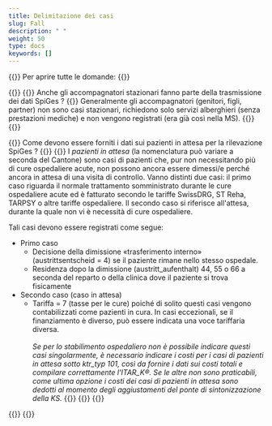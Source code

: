 ```yaml
---
title: Delimitazione dei casi
slug: Fall
description: " "
weight: 50
type: docs
keywords: []
---
```


{{<faqBlock>}}
Per aprire tutte le domande: {{<collapsibleGroupCommand groupId="Fall">}}

{{<numberedList>}}
{{<listItem>}} <!--DeepL-->
Anche gli accompagnatori stazionari fanno parte della trasmissione dei dati SpiGes ?
{{<collapsibleBlock groupId="Fall">}}
Generalmente gli accompagnatori (genitori, figli, partner) non sono casi stazionari, richiedono solo servizi alberghieri (senza prestazioni mediche) e non vengono registrati (era già così nella MS).
{{</collapsibleBlock>}}
{{</listItem>}}

{{<listItem>}}
Come devono essere forniti i dati sui pazienti in attesa per la rilevazione SpiGes ?
{{<collapsibleBlock groupId="Fall">}}
{{<markdown>}}
I *pazienti in attesa* (la nomenclatura può variare a seconda del Cantone) sono casi di pazienti che, pur non necessitando più di cure ospedaliere acute, non possono ancora essere dimessi/e perché ancora in attesa di una visita di controllo. Vanno distinti due casi: il primo caso riguarda il normale trattamento somministrato durante le cure ospedaliere acute ed è fatturato secondo le tariffe SwissDRG, ST Reha, TARPSY o altre tariffe ospedaliere. Il secondo caso si riferisce all'attesa, durante la quale non vi è necessità di cure ospedaliere.  

Tali casi devono essere registrati come segue:

- Primo caso
    - Decisione della dimissione «trasferimento interno» (austrittsentscheid = 4) se il paziente rimane nello stesso ospedale.
    - Residenza dopo la dimissione (austritt_aufenthalt) 44, 55 o 66 a seconda del reparto o della clinica dove il paziente si trova fisicamente
- Secondo caso (caso in attesa)
    - Tariffa = 7 (tasse per le cure) poiché di solito questi casi vengono contabilizzati come pazienti in cura. In casi eccezionali, se il finanziamento è diverso, può essere indicata una voce tariffaria diversa.  
&nbsp;     
*Se per lo stabilimento ospedaliero non è possibile indicare questi casi singolarmente, è necessario indicare i costi per i casi di pazienti in attesa sotto ktr_typ 101, così da fornire i dati sui costi totali e compilare correttamente l'ITAR_K®. Se le altre non sono praticabili, come ultima opzione i costi dei casi di pazienti in attesa sono dedotti al momento degli aggiustamenti del ponte di sintonizzazione della KS.*
{{</markdown>}}
{{</collapsibleBlock>}}
{{</listItem>}}

{{</numberedList>}}
{{</faqBlock>}}
